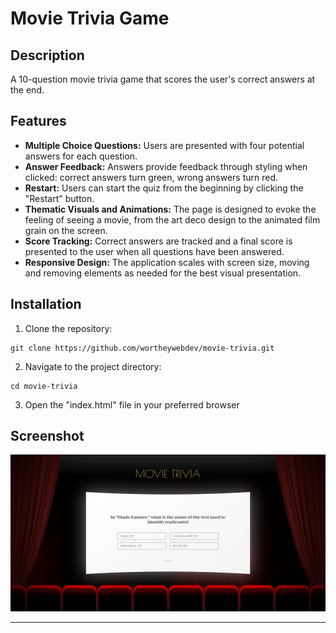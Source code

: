 # Movie Trivia Game

## Description
A 10-question movie trivia game that scores the user's correct answers at the end.

## Features
- **Multiple Choice Questions:** Users are presented with four potential answers for each question.
- **Answer Feedback:** Answers provide feedback through styling when clicked: correct answers turn green, wrong answers turn red.
- **Restart:** Users can start the quiz from the beginning by clicking the "Restart" button.
- **Thematic Visuals and Animations:** The page is designed to evoke the feeling of seeing a movie, from the art deco design to the animated film grain on the screen.
- **Score Tracking:** Correct answers are tracked and a final score is presented to the user when all questions have been answered.
- **Responsive Design:** The application scales with screen size, moving and removing elements as needed for the best visual presentation.

## Installation
1. Clone the repository:
~~~
git clone https://github.com/wortheywebdev/movie-trivia.git
~~~
2. Navigate to the project directory:
~~~
cd movie-trivia
~~~
3. Open the "index.html" file in your preferred browser

## Screenshot
![Screenshot](https://github.com/WortheyWebDev/movie-trivia/blob/main/screenshots/movie-trivia.png)

---
